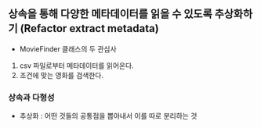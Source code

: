 ## 상속을 통해 다양한 메타데이터를 읽을 수 있도록 추상화하기 (Refactor extract metadata)

- MovieFinder 클래스의 두 관심사
1. csv 파일로부터 메타데이터를 읽어온다.
2. 조건에 맞는 영화를 검색한다.


### 상속과 다형성
- 추상화 : 어떤 것들의 공통점을 뽑아내서 이를 따로 분리하는 것
